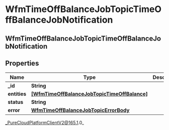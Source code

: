 # WfmTimeOffBalanceJobTopicTimeOffBalanceJobNotification

## WfmTimeOffBalanceJobTopicTimeOffBalanceJobNotification

## Properties

|Name | Type | Description | Notes|
|------------ | ------------- | ------------- | -------------|
| **_id** | **String** |  | [optional] |
| **entities** | [**[WfmTimeOffBalanceJobTopicTimeOffBalance]**]([WfmTimeOffBalanceJobTopicTimeOffBalance]) |  | [optional] |
| **status** | **String** |  | [optional] |
| **error** | [**WfmTimeOffBalanceJobTopicErrorBody**](WfmTimeOffBalanceJobTopicErrorBody) |  | [optional] |



_PureCloudPlatformClientV2@165.1.0_
